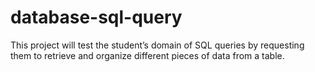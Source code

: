 # database-sql-query
This project will test the student’s domain of SQL queries by requesting them to retrieve and organize different pieces of data from a table.
